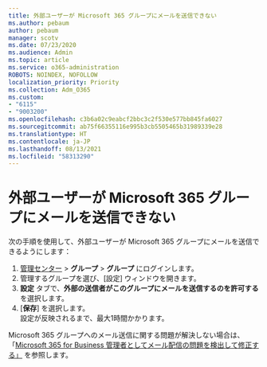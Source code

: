 ```yaml
---
title: 外部ユーザーが Microsoft 365 グループにメールを送信できない
ms.author: pebaum
author: pebaum
manager: scotv
ms.date: 07/23/2020
ms.audience: Admin
ms.topic: article
ms.service: o365-administration
ROBOTS: NOINDEX, NOFOLLOW
localization_priority: Priority
ms.collection: Adm_O365
ms.custom:
- "6115"
- "9003200"
ms.openlocfilehash: c3b6a02c9eabcf2bbc3c2f530e577bb845fa6027
ms.sourcegitcommit: ab75f66355116e995b3cb5505465b31989339e28
ms.translationtype: HT
ms.contentlocale: ja-JP
ms.lasthandoff: 08/13/2021
ms.locfileid: "58313290"
---
```

# <a name="external-users-cant-send-email-to-microsoft-365-group"></a>外部ユーザーが Microsoft 365 グループにメールを送信できない

次の手順を使用して、外部ユーザーが Microsoft 365 グループにメールを送信できるようにします：

1. [管理センター](https://admin.microsoft.com/) > **グループ** > **グループ** にログインします。
2. 管理するグループを選び、[設定] ウィンドウを開きます。
3. **設定** タブで、**外部の送信者がこのグループにメールを送信するのを許可する** を選択します。
4. [**保存**] を選択します。</br>
    設定が反映されるまで、最大1時間かかります。 

Microsoft 365 グループへのメール送信に関する問題が解決しない場合は、「[Microsoft 365 for Business 管理者としてメール配信の問題を検出して修正する」](https://docs.microsoft.com/exchange/troubleshoot/email-delivery/email-delivery-issues) を参照します。
